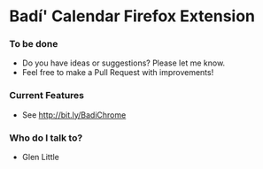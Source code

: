 # Badí' Calendar Firefox Extension #


### To be done ###

* Do you have ideas or suggestions? Please let me know.
* Feel free to make a Pull Request with improvements!

### Current Features ###

* See http://bit.ly/BadiChrome

### Who do I talk to? ###

* Glen Little
